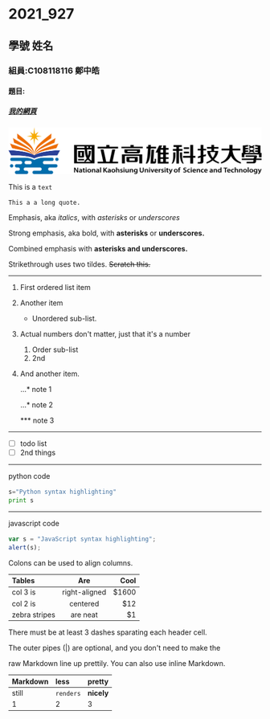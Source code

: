 # 2021_927

## 學號 姓名

### 組員:C108118116 鄭中皓  

#### 題目:

##### [我的網頁](https://github.com/AlexZheng1101/2021_927)

![NKFUST](NKFUST.png "第一科大")


This is a `text`
```
This a a long quote.
```

Emphasis, aka *italics*, with *asterisks* or *underscores*

Strong emphasis, aka bold, with **asterisks** or **underscores.**

Combined emphasis with **asterisks and underscores.**

Strikethrough uses two tildes. ~~Scratch this.~~
***

1. First ordered list item

2. Another item

   * Unordered sub-list.

3. Actual numbers don't matter, just that it's a number

   1. Order sub-list
   2. 2nd

4. And another item.
   
    ...* note 1

    ...* note 2

    *** note 3
***
- [ ] todo list
- [ ] 2nd things
***
python code

```python
s="Python syntax highlighting"
print s
```
***
javascript code 

```javascript
var s = "JavaScript syntax highlighting";
alert(s);
```

Colons can be used to align columns.

| Tables        |      Are      |  Cool |
| :------------ | :-----------: | ----: |
| col 3 is      | right-aligned | $1600 |
| col 2 is      |   centered    |   $12 |
| zebra stripes |   are neat    |    $1 |

There must be at least 3 dashes sparating each header cell.

The outer pipes (|) are optional, and you don't need to make the

raw Markdown line up prettily. You can also use inline Markdown.

| Markdown | less      | pretty     |
| :------- | :-------- | :--------- |
| still    | `renders` | **nicely** |
| 1        | 2         | 3          |

